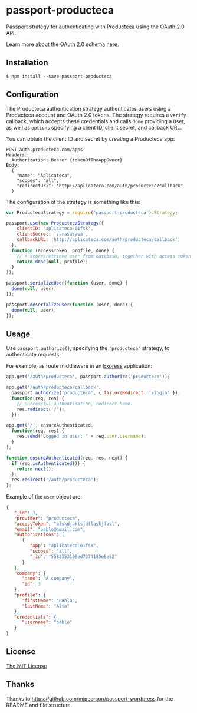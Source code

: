 # passport-producteca

[Passport](https://github.com/jaredhanson/passport) strategy for authenticating with [Producteca](http://www.producteca.com) using the OAuth 2.0 API.

Learn more about the OAuth 2.0 schema [here](http://oauth.net/2/).

## Installation

    $ npm install --save passport-producteca

## Configuration

The Producteca authentication strategy authenticates users using a Producteca
account and OAuth 2.0 tokens.  The strategy requires a `verify` callback, which
accepts these credentials and calls `done` providing a user, as well as
`options` specifying a client ID, client secret, and callback URL.

You can obtain the client ID and secret by creating a Producteca app:
```
POST auth.producteca.com/apps
Headers:
  Authorization: Bearer {tokenOfTheAppOwner}
Body:
  {
    "name": "Aplicateca",
    "scopes": "all",
    "redirectUri": "http://aplicateca.com/auth/producteca/callback"
  }
```

The configuration of the strategy is something like this:
```javascript
var ProductecaStrategy = require('passport-producteca').Strategy;

passport.use(new ProductecaStrategy({
    clientID: 'aplicateca-01fsk',
    clientSecret: 'sarasasasa',
    callbackURL: 'http://aplicateca.com/auth/producteca/callback',
  },
  function (accessToken, profile, done) {
    // + store/retrieve user from database, together with access token
    return done(null, profile); 
  }
));

passport.serializeUser(function (user, done) {
  done(null, user);
});

passport.deserializeUser(function (user, done) {
  done(null, user);
});
```

## Usage

Use `passport.authorize()`, specifying the `'producteca'` strategy, to
authenticate requests.

For example, as route middleware in an [Express](http://expressjs.com/)
application:

```javascript
app.get('/auth/producteca', passport.authorize('producteca'));

app.get('/auth/producteca/callback', 
  passport.authorize('producteca', { failureRedirect: '/login' }),
  function(req, res) {
    // Successful authentication, redirect home.
    res.redirect('/');
  });

app.get('/', ensureAuthenticated, 
  function(req, res) {
    res.send("Logged in user: " + req.user.username);
  }
);

function ensureAuthenticated(req, res, next) {
  if (req.isAuthenticated()) { 
    return next(); 
  };
  res.redirect('/auth/producteca');
};
```

Example of the `user` object are:
```json
{  
   "_id": 3,
   "provider": "producteca",
   "accessToken": "alskdjaklsjdflaskjfasl",
   "email": "pablo@gmail.com",
   "authorizations": [  
      {  
         "app": "aplicateca-01fsk",
         "scopes": "all",
         "_id": "5583353109ed7374185e8e82"
      }
   ],
   "company": {  
      "name": "A company",
      "id": 3
   },
   "profile": {  
      "firstName": "Pablo",
      "lastName": "Alta"
   },
   "credentials": {  
      "username": "pablo"
   }
}
```

## License

[The MIT License](http://opensource.org/licenses/MIT)

## Thanks

Thanks to https://github.com/mjpearson/passport-wordpress for the README and file structure.
